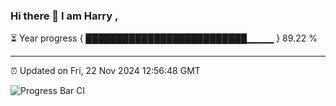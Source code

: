 ### Hi there 👋 I am Harry , 

⏳ Year progress { ██████████████████████████▁▁▁▁ } 89.22 %

---

⏰ Updated on Fri, 22 Nov 2024 12:56:48 GMT

![Progress Bar CI](https://github.com/duykhang68/duykhang68/workflows/Progress%20Bar%20CI/badge.svg)

